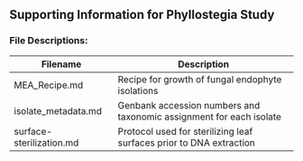 ## Supporting Information for Phyllostegia Study

### File Descriptions:

| Filename      | Description                                      |
|---------------|--------------------------------------------------|
| MEA_Recipe.md | Recipe for growth of fungal endophyte isolations |
| isolate_metadata.md | Genbank accession numbers and taxonomic assignment for each isolate |
| surface-sterilization.md | Protocol used for sterilizing leaf surfaces prior to DNA extraction |
